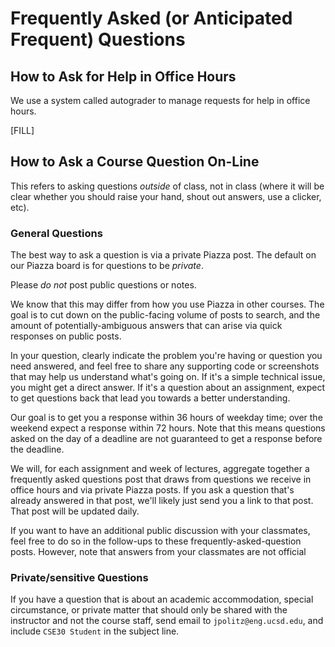 # Frequently Asked (or Anticipated Frequent) Questions

## How to Ask for Help in Office Hours

We use a system called autograder to manage requests for help in office hours.

[FILL]

## How to Ask a Course Question On-Line

This refers to asking questions _outside_ of class, not in class (where it will be clear whether you should raise your hand, shout out answers, use a clicker, etc).

### General Questions

The best way to ask a question is via a private Piazza post. The default on our Piazza board is for questions to be _private_.

Please _do not_ post public questions or notes.

We know that this may differ from how you use Piazza in other courses. The goal is to cut down on the public-facing volume of posts to search, and the amount of potentially-ambiguous answers that can arise via quick responses on public posts.

In your question, clearly indicate the problem you're having or question you need answered, and feel free to share any supporting code or screenshots that may help us understand what's going on. If it's a simple technical issue, you might get a direct answer. If it's a question about an assignment, expect to get questions back that lead you towards a better understanding.

Our goal is to get you a response within 36 hours of weekday time; over the weekend expect a response within 72 hours. Note that this means questions asked on the day of a deadline are not guaranteed to get a response before the deadline.

We will, for each assignment and week of lectures, aggregate together a frequently asked questions post that draws from questions we receive in office hours and via private Piazza posts. If you ask a question that's already answered in that post, we'll likely just send you a link to that post. That post will be updated daily.

If you want to have an additional public discussion with your classmates, feel free to do so in the follow-ups to these frequently-asked-question posts. However, note that answers from your classmates are not official

### Private/sensitive Questions

If you have a question that is about an academic accommodation, special circumstance, or private matter that should only be shared with the instructor and not the course staff, send email to `jpolitz@eng.ucsd.edu`, and include `CSE30 Student` in the subject line.

### 
